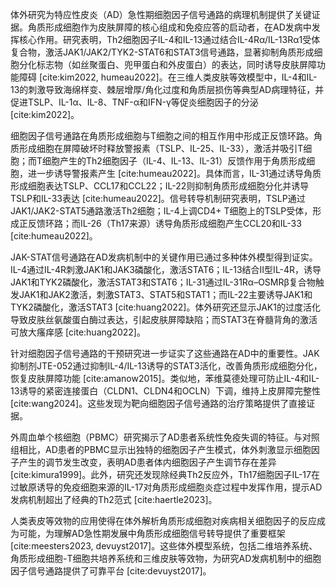 体外研究为特应性皮炎（AD）急性期细胞因子信号通路的病理机制提供了关键证据。角质形成细胞作为皮肤屏障的核心组成和免疫应答的启动者，在AD发病中发挥核心作用。研究表明，Th2细胞因子IL-4和IL-13通过结合IL-4Rα/IL-13Rα1受体复合物，激活JAK1/JAK2/TYK2-STAT6和STAT3信号通路，显著抑制角质形成细胞分化标志物（如丝聚蛋白、兜甲蛋白和外皮蛋白）的表达，同时诱导皮肤屏障功能障碍 [cite:kim2022, humeau2022]。在三维人类皮肤等效模型中，IL-4和IL-13的刺激导致海绵样变、棘层增厚/角化过度和角质层损伤等典型AD病理特征，并促进TSLP、IL-1α、IL-8、TNF-α和IFN-γ等促炎细胞因子的分泌 [cite:kim2022]。

细胞因子信号通路在角质形成细胞与T细胞之间的相互作用中形成正反馈环路。角质形成细胞在屏障破坏时释放警报素（TSLP、IL-25、IL-33），激活并吸引T细胞；而T细胞产生的Th2细胞因子（IL-4、IL-13、IL-31）反馈作用于角质形成细胞，进一步诱导警报素产生 [cite:humeau2022]。具体而言，IL-31通过诱导角质形成细胞表达TSLP、CCL17和CCL22；IL-22则抑制角质形成细胞分化并诱导TSLP和IL-33表达 [cite:humeau2022]。信号转导机制研究表明，TSLP通过JAK1/JAK2-STAT5通路激活Th2细胞；IL-4上调CD4+ T细胞上的TSLP受体，形成正反馈环路；而IL-26（Th17来源）诱导角质形成细胞产生CCL20和IL-33 [cite:humeau2022]。

JAK-STAT信号通路在AD发病机制中的关键作用已通过多种体外模型得到证实。IL-4通过IL-4R刺激JAK1和JAK3磷酸化，激活STAT6；IL-13结合II型IL-4R，诱导JAK1和TYK2磷酸化，激活STAT3和STAT6；IL-31通过IL-31Rα–OSMRβ复合物触发JAK1和JAK2激活，刺激STAT3、STAT5和STAT1；而IL-22主要诱导JAK1和TYK2磷酸化，激活STAT3 [cite:huang2022]。体外研究还显示JAK1的过度活化导致皮肤丝氨酸蛋白酶过表达，引起皮肤屏障缺陷；而STAT3在脊髓背角的激活可放大瘙痒感 [cite:huang2022]。

针对细胞因子信号通路的干预研究进一步证实了这些通路在AD中的重要性。JAK抑制剂JTE-052通过抑制IL-4/IL-13诱导的STAT3活化，改善角质形成细胞分化，恢复皮肤屏障功能 [cite:amanow2015]。类似地，苯维莫德处理可防止IL-4和IL-13诱导的紧密连接蛋白（CLDN1、CLDN4和OCLN）下调，维持上皮屏障完整性 [cite:wang2024]。这些发现为靶向细胞因子信号通路的治疗策略提供了直接证据。

外周血单个核细胞（PBMC）研究揭示了AD患者系统性免疫失调的特征。与对照组相比，AD患者的PBMC显示出独特的细胞因子产生模式，体外刺激显示细胞因子产生的调节发生改变，表明AD患者体内细胞因子产生调节存在差异 [cite:kimura1999]。此外，研究还发现除经典Th2反应外，Th17细胞因子IL-17在过敏原诱导的免疫细胞来源的IL-17对角质形成细胞炎症过程中发挥作用，提示AD发病机制超出了经典的Th2范式 [cite:haertle2023]。

人类表皮等效物的应用使得在体外解析角质形成细胞对疾病相关细胞因子的反应成为可能，为理解AD急性期发展中角质形成细胞信号转导提供了重要框架 [cite:meesters2023, devuyst2017]。这些体外模型系统，包括二维培养系统、角质形成细胞-T细胞共培养系统和三维皮肤等效物，为研究AD发病机制中的细胞因子信号通路提供了可靠平台 [cite:devuyst2017]。